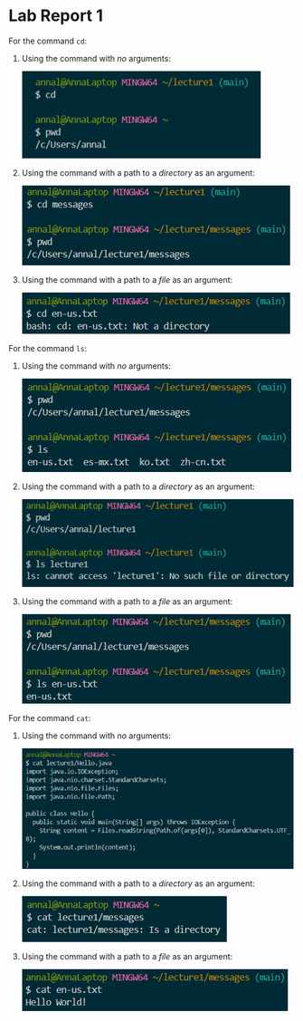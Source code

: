 # Lab Report 1

For the command `cd`: 
1. Using the command with *no* arguments:
 
     ![Image](cd1.png)

2. Using the command with a path to a *directory* as an argument:

     ![Image](cd2.png)

3. Using the command with a path to a *file* as an argument:

     ![Image](cd3.png)


For the command `ls`:
1. Using the command with *no* arguments:

     ![Image](ls1.png)

2. Using the command with a path to a *directory* as an argument:

     ![Image](ls2.png)

3. Using the command with a path to a *file* as an argument:

     ![Image](ls3.png)


For the command `cat`: 
1. Using the command with *no* arguments:

     ![Image](cat1.png)

2. Using the command with a path to a *directory* as an argument:

     ![Image](cat2.png)

3. Using the command with a path to a *file* as an argument:

     ![Image](cat3.png)



